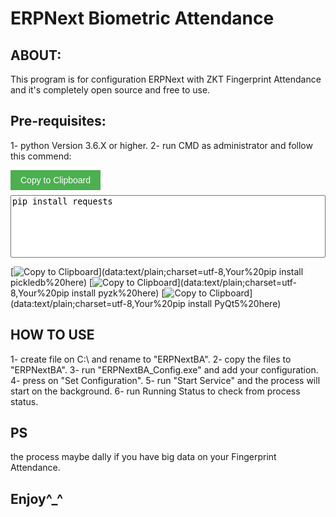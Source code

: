 # ERPNext Biometric Attendance

## ABOUT:
This program is for configuration ERPNext with ZKT Fingerprint Attendance and it's completely open source and free to use.

## Pre-requisites:
1- python Version 3.6.X or higher.
2- run CMD as administrator and follow  this commend:
<div>
  <button class="copy-button" onclick="copyToClipboard()">Copy to Clipboard</button>
  <textarea id="copy-content" readonly>pip install requests</textarea>
</div>

<script>
function copyToClipboard() {
  var copyText = document.getElementById("copy-content");
  copyText.select();
  copyText.setSelectionRange(0, 99999);
  document.execCommand("copy");
  alert("Content copied to clipboard!");
}
</script>

<style>
.copy-button {
  background-color: #4CAF50;
  color: white;
  padding: 8px 16px;
  border: none;
  cursor: pointer;
  font-size: 14px;
}

#copy-content {
  width: 100%;
  height: 100px;
  margin-top: 8px;
  resize: none;
}
</style>
[![Copy to Clipboard](https://img.shields.io/badge/Copy%20to%20Clipboard-Copy-blue?style=flat-square&logo=clipboard)](data:text/plain;charset=utf-8,Your%20pip install pickledb%20here)
[![Copy to Clipboard](https://img.shields.io/badge/Copy%20to%20Clipboard-Copy-blue?style=flat-square&logo=clipboard)](data:text/plain;charset=utf-8,Your%20pip install pyzk%20here)
[![Copy to Clipboard](https://img.shields.io/badge/Copy%20to%20Clipboard-Copy-blue?style=flat-square&logo=clipboard)](data:text/plain;charset=utf-8,Your%20pip install PyQt5%20here)

## HOW TO USE
1- create file on C:\ and rename to "ERPNextBA".
2- copy the files to "ERPNextBA".
3- run "ERPNextBA_Config.exe" and add your configuration.
4- press on "Set Configuration".
5- run "Start Service" and the process will start on the background.
6- run Running Status to check from process status.

## PS
the process maybe dally if you have big data on your Fingerprint Attendance.

## Enjoy^_^
